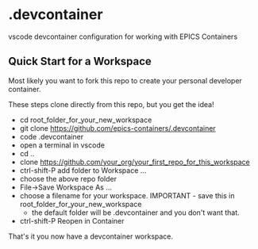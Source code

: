 # .devcontainer
vscode devcontainer configuration for working with EPICS Containers


## Quick Start for a Workspace
Most likely you want to fork this repo to create your personal developer container.

These steps clone directly from this repo, but you get the idea!

- cd root_folder_for_your_new_workspace
- git clone https://github.com/epics-containers/.devcontainer
- code .devcontainer
- open a terminal in vscode
- cd ..
- clone https://github.com/your_org/your_first_repo_for_this_workspace
- ctrl-shift-P add folder to Workspace ...
- choose the above repo folder
- File->Save Workspace As ...
- choose a filename for your workspace. IMPORTANT - save this in root_folder_for_your_new_workspace
  - the default folder will be .devcontainer and you don't want that.
- ctrl-shift-P Reopen in Container

That's it you now have a devcontainer workspace.



